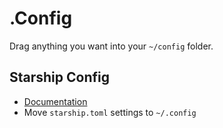 # .Config
Drag anything you want into your `~/config` folder.

## Starship Config
- [Documentation](https://starship.rs/config/)
- Move `starship.toml` settings to `~/.config`